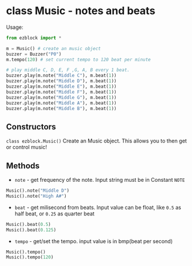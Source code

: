 # class Music - notes and beats

Usage:
```python
from ezblock import *

m = Music() # create an music object
buzzer = Buzzer("P0")
m.tempo(120) # set current tempo to 120 beat per minute

# play middle C, D, E, F ,G, A, B every 1 beat.
buzzer.play(m.note("Middle C"), m.beat(1))
buzzer.play(m.note("Middle D"), m.beat(1))
buzzer.play(m.note("Middle E"), m.beat(1))
buzzer.play(m.note("Middle F"), m.beat(1))
buzzer.play(m.note("Middle G"), m.beat(1))
buzzer.play(m.note("Middle A"), m.beat(1))
buzzer.play(m.note("Middle B"), m.beat(1))

```
## Constructors
```class ezblock.Music()```
Create an Music object. This allows you to then get or control music!

## Methods
- `note` - get frequency of the note. Input string must be in Constant `NOTE`
```python
Music().note("Middle D")
Music().note("High A#")
```
- `beat` - get milisecond from beats. Input value can be float, like `0.5` as half beat, or `0.25` as quarter beat
```python
Music().beat(0.5)
Music().beat(0.125)
```
- `tempo` - get/set the tempo. input value is in bmp(beat per second)
```python
Music().tempo()
Music().tempo(120)